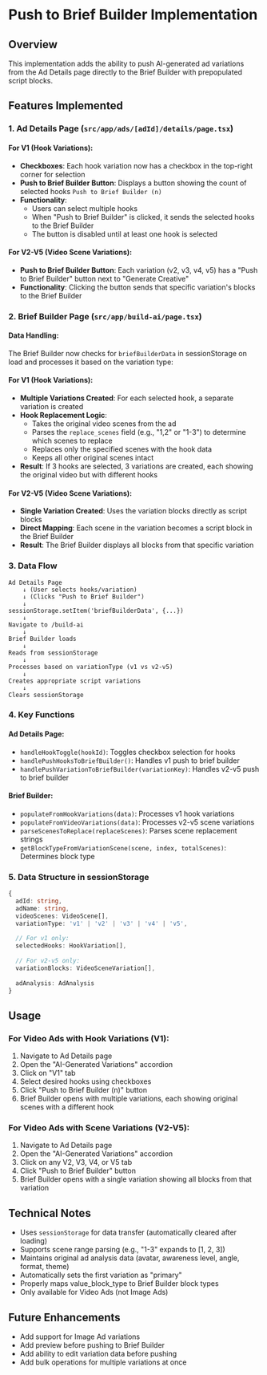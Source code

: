 # Push to Brief Builder Implementation

## Overview
This implementation adds the ability to push AI-generated ad variations from the Ad Details page directly to the Brief Builder with prepopulated script blocks.

## Features Implemented

### 1. Ad Details Page (`src/app/ads/[adId]/details/page.tsx`)

#### For V1 (Hook Variations):
- **Checkboxes**: Each hook variation now has a checkbox in the top-right corner for selection
- **Push to Brief Builder Button**: Displays a button showing the count of selected hooks `Push to Brief Builder (n)`
- **Functionality**: 
  - Users can select multiple hooks
  - When "Push to Brief Builder" is clicked, it sends the selected hooks to the Brief Builder
  - The button is disabled until at least one hook is selected

#### For V2-V5 (Video Scene Variations):
- **Push to Brief Builder Button**: Each variation (v2, v3, v4, v5) has a "Push to Brief Builder" button next to "Generate Creative"
- **Functionality**: Clicking the button sends that specific variation's blocks to the Brief Builder

### 2. Brief Builder Page (`src/app/build-ai/page.tsx`)

#### Data Handling:
The Brief Builder now checks for `briefBuilderData` in sessionStorage on load and processes it based on the variation type:

#### For V1 (Hook Variations):
- **Multiple Variations Created**: For each selected hook, a separate variation is created
- **Hook Replacement Logic**: 
  - Takes the original video scenes from the ad
  - Parses the `replace_scenes` field (e.g., "1,2" or "1-3") to determine which scenes to replace
  - Replaces only the specified scenes with the hook data
  - Keeps all other original scenes intact
- **Result**: If 3 hooks are selected, 3 variations are created, each showing the original video but with different hooks

#### For V2-V5 (Video Scene Variations):
- **Single Variation Created**: Uses the variation blocks directly as script blocks
- **Direct Mapping**: Each scene in the variation becomes a script block in the Brief Builder
- **Result**: The Brief Builder displays all blocks from that specific variation

### 3. Data Flow

```
Ad Details Page
    ↓ (User selects hooks/variation)
    ↓ (Clicks "Push to Brief Builder")
    ↓
sessionStorage.setItem('briefBuilderData', {...})
    ↓
Navigate to /build-ai
    ↓
Brief Builder loads
    ↓
Reads from sessionStorage
    ↓
Processes based on variationType (v1 vs v2-v5)
    ↓
Creates appropriate script variations
    ↓
Clears sessionStorage
```

### 4. Key Functions

#### Ad Details Page:
- `handleHookToggle(hookId)`: Toggles checkbox selection for hooks
- `handlePushHooksToBriefBuilder()`: Handles v1 push to brief builder
- `handlePushVariationToBriefBuilder(variationKey)`: Handles v2-v5 push to brief builder

#### Brief Builder:
- `populateFromHookVariations(data)`: Processes v1 hook variations
- `populateFromVideoVariations(data)`: Processes v2-v5 scene variations
- `parseScenesToReplace(replaceScenes)`: Parses scene replacement strings
- `getBlockTypeFromVariationScene(scene, index, totalScenes)`: Determines block type

### 5. Data Structure in sessionStorage

```typescript
{
  adId: string,
  adName: string,
  videoScenes: VideoScene[],
  variationType: 'v1' | 'v2' | 'v3' | 'v4' | 'v5',
  
  // For v1 only:
  selectedHooks: HookVariation[],
  
  // For v2-v5 only:
  variationBlocks: VideoSceneVariation[],
  
  adAnalysis: AdAnalysis
}
```

## Usage

### For Video Ads with Hook Variations (V1):
1. Navigate to Ad Details page
2. Open the "AI-Generated Variations" accordion
3. Click on "V1" tab
4. Select desired hooks using checkboxes
5. Click "Push to Brief Builder (n)" button
6. Brief Builder opens with multiple variations, each showing original scenes with a different hook

### For Video Ads with Scene Variations (V2-V5):
1. Navigate to Ad Details page
2. Open the "AI-Generated Variations" accordion
3. Click on any V2, V3, V4, or V5 tab
4. Click "Push to Brief Builder" button
5. Brief Builder opens with a single variation showing all blocks from that variation

## Technical Notes

- Uses `sessionStorage` for data transfer (automatically cleared after loading)
- Supports scene range parsing (e.g., "1-3" expands to [1, 2, 3])
- Maintains original ad analysis data (avatar, awareness level, angle, format, theme)
- Automatically sets the first variation as "primary"
- Properly maps value_block_type to Brief Builder block types
- Only available for Video Ads (not Image Ads)

## Future Enhancements

- Add support for Image Ad variations
- Add preview before pushing to Brief Builder
- Add ability to edit variation data before pushing
- Add bulk operations for multiple variations at once

